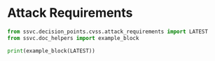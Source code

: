 # Attack Requirements

```python exec="true" idprefix=""
from ssvc.decision_points.cvss.attack_requirements import LATEST
from ssvc.doc_helpers import example_block

print(example_block(LATEST))
```
